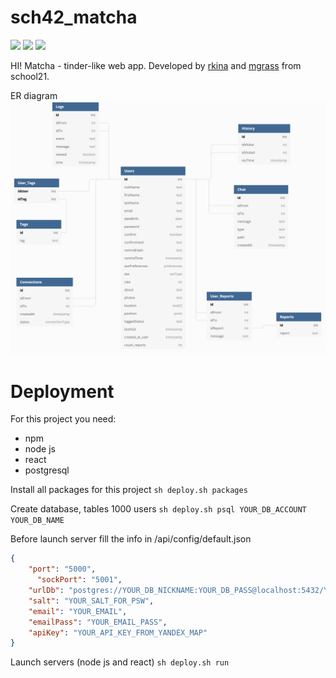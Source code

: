 # sch42_matcha
![](https://img.shields.io/github/repo-size/dindonpingpong/sch42_matcha)
![](https://img.shields.io/github/languages/count/dindonpingpong/sch42_matcha)
![](https://img.shields.io/github/languages/top/dindonpingpong/sch42_matcha)

HI! Matcha - tinder-like web app. Developed by [rkina](https://github.com/Dindonpingpong) and [mgrass](https://github.com/NyaMilk) from school21.

ER diagram
![er-diagram](https://github.com/Dindonpingpong/sch42_matcha/blob/master/er.png)

# Deployment

For this project you need:
* npm
* node js
* react
* postgresql

Install all packages for this project
`sh deploy.sh packages`

Create database, tables 1000 users
`sh deploy.sh psql YOUR_DB_ACCOUNT YOUR_DB_NAME`

Before launch server fill the info in /api/config/default.json

``` json
{
    "port": "5000",
	  "sockPort": "5001",
    "urlDb": "postgres://YOUR_DB_NICKNAME:YOUR_DB_PASS@localhost:5432/YOUR_DB_NAME",
    "salt": "YOUR_SALT_FOR_PSW",
    "email": "YOUR_EMAIL",
    "emailPass": "YOUR_EMAIL_PASS",
    "apiKey": "YOUR_API_KEY_FROM_YANDEX_MAP"
}
```
Launch servers (node js and react)
`sh deploy.sh run`
